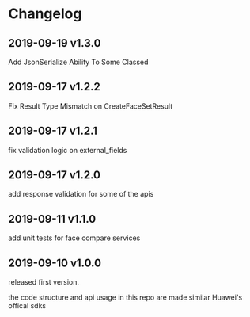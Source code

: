 # Changelog

## 2019-09-19 v1.3.0
Add JsonSerialize Ability To Some Classed

## 2019-09-17 v1.2.2
Fix Result Type Mismatch on CreateFaceSetResult

## 2019-09-17 v1.2.1
fix validation logic on external_fields

## 2019-09-17 v1.2.0
add response validation for some of the apis

## 2019-09-11 v1.1.0
add unit tests for face compare services

## 2019-09-10 v1.0.0
released first version.

the code structure and api usage in this repo are made similar Huawei's offical sdks
